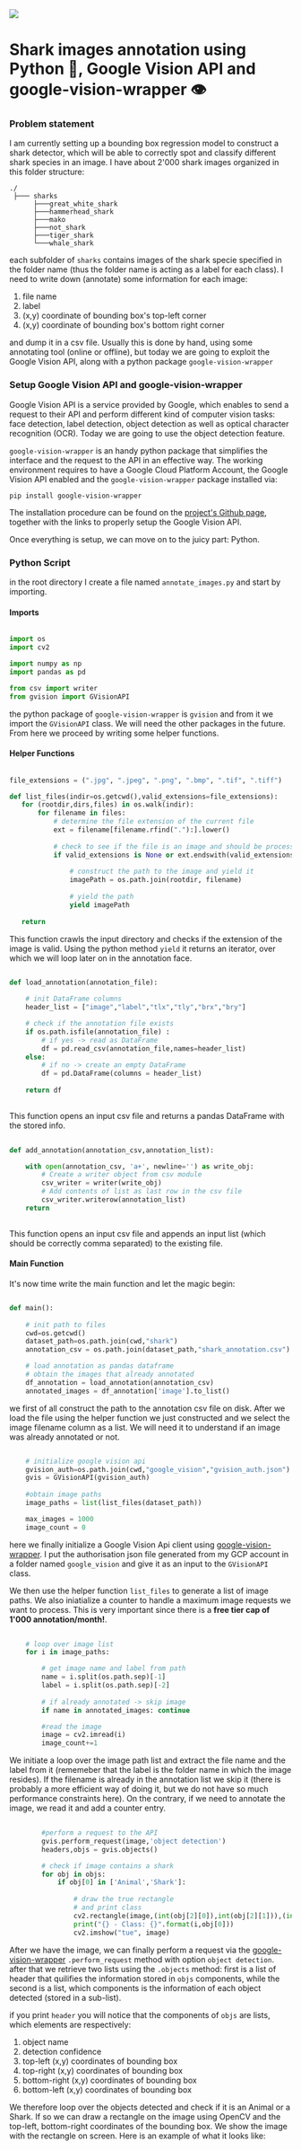 <img src="../assets/shark_annotation.png">

# Shark images annotation using Python 🐍, Google Vision API and google-vision-wrapper 👁
### Problem statement 
I am currently setting up a bounding box regression model to construct a shark detector, which will be able to correctly spot and classify different shark species in an image. I have about 2'000 shark images organized in this folder structure:
 
 ```
 ./
  ├─── sharks
       ├───great_white_shark
       ├───hammerhead_shark
       ├───mako
       ├───not_shark
       ├───tiger_shark
       └───whale_shark
 ```
  
 each subfolder of ```sharks``` contains images of the shark specie specified in the folder name (thus the folder name is acting as a label for each class). I need to write down (annotate) some information for each image:
 
 1. file name
 2. label
 3. (x,y) coordinate of bounding box's top-left corner
 4. (x,y) coordinate of bounding box's bottom right corner
 
 and dump it in a csv file. Usually this is done by hand, using some annotating tool (online or offline), but today we are going to exploit the Google Vision API, along with a python package ```google-vision-wrapper```

### Setup Google Vision API and google-vision-wrapper
Google Vision API is a service provided by Google, which enables to send a request to their API and perform different kind of computer vision tasks: face detection, label detection, object detection as well as optical character recognition (OCR). Today we are going to use the object detection feature.  
 
```google-vision-wrapper``` is an handy python package that simplifies the interface and the request to the API in an effective way. The working environment requires to have a Google Cloud Platform Account, the Google Vision API enabled and the ```google-vision-wrapper``` package installed via:
 
 ```pip install google-vision-wrapper```
 
The installation procedure can be found on the [project's Github page](https://github.com/gcgrossi/google-vision-wrapper), together with the links to properly setup the Google Vision API. 

Once everything is setup, we can move on to the juicy part: Python.
 
### Python Script
in the root directory I create a file named  ```annotate_images.py``` and start by importing.
 
#### Imports
  ```python
 
import os
import cv2

import numpy as np
import pandas as pd
 
 from csv import writer
 from gvision import GVisionAPI
 
 ```
 
the python package of ```google-vision-wrapper``` is ```gvision``` and from it we import the ```GVisionAPI``` class. We will need the other packages in the future. From here we proceed by writing some helper functions.
 
#### Helper Functions
 ```python
 
file_extensions = (".jpg", ".jpeg", ".png", ".bmp", ".tif", ".tiff")

def list_files(indir=os.getcwd(),valid_extensions=file_extensions):
    for (rootdir,dirs,files) in os.walk(indir):
        for filename in files:
            # determine the file extension of the current file
            ext = filename[filename.rfind("."):].lower()
            
            # check to see if the file is an image and should be processed
            if valid_extensions is None or ext.endswith(valid_extensions):
                
                # construct the path to the image and yield it
                imagePath = os.path.join(rootdir, filename)
                
                # yield the path
                yield imagePath
            
    return
 ```
 
This function crawls the input directory and checks if the extension of the image is valid. Using the python method ```yield``` it returns an iterator, over which we will loop later on in the annotation face.

```python 

def load_annotation(annotation_file):
    
    # init DataFrame columns
    header_list = ["image","label","tlx","tly","brx","bry"]

    # check if the annotation file exists
    if os.path.isfile(annotation_file) : 
        # if yes -> read as DataFrame
        df = pd.read_csv(annotation_file,names=header_list)
    else:
        # if no -> create an empty DataFrame
        df = pd.DataFrame(columns = header_list)
    
    return df
 
 ``` 
 
This function opens an input csv file and returns a pandas DataFrame with the stored info.

```python
 
def add_annotation(annotation_csv,annotation_list):

    with open(annotation_csv, 'a+', newline='') as write_obj:
        # Create a writer object from csv module
        csv_writer = writer(write_obj)
        # Add contents of list as last row in the csv file
        csv_writer.writerow(annotation_list)
    return
 
 ```
 
This function opens an input csv file and appends an input list (which should be correctly comma separated) to the existing file.
 
#### Main Function
It's now time write the main function and let the magic begin:

```python

def main():
    
    # init path to files
    cwd=os.getcwd()
    dataset_path=os.path.join(cwd,"shark")
    annotation_csv = os.path.join(dataset_path,"shark_annotation.csv")

    # load annotation as pandas dataframe
    # obtain the images that already annotated
    df_annotation = load_annotation(annotation_csv)
    annotated_images = df_annotation['image'].to_list()

```

we first of all construct the path to the annotation csv file on disk. After we load the file using the helper function we just constructed and we select the image filename column as a list. We will need it to understand if an image was already annotated or not.

```python

    # initialize google vision api
    gvision_auth=os.path.join(cwd,"google_vision","gvision_auth.json")
    gvis = GVisionAPI(gvision_auth)
    
    #obtain image paths
    image_paths = list(list_files(dataset_path))

    max_images = 1000
    image_count = 0   

```

here we finally initialize a Google Vision Api client using [google-vision-wrapper](https://github.com/gcgrossi/google-vision-wrapper). I put the authorisation json file generated from my GCP account in a folder named ```google_vision``` and give it as an input to the ```GVisionAPI``` class.

We then use the helper function ```list_files``` to generate a list of image paths. We also iniatialize a counter to handle a maximum image requests we want to process. This is very important since there is a **free tier cap of 1'000 annotation/month!**.

```python
    
    # loop over image list
    for i in image_paths:

        # get image name and label from path
        name = i.split(os.path.sep)[-1]
        label = i.split(os.path.sep)[-2]
        
        # if already annotated -> skip image
        if name in annotated_images: continue

        #read the image
        image = cv2.imread(i)
        image_count+=1

```

We initiate a loop over the image path list and extract the file name and the label from it (rememeber that the label is the folder name in which the image resides). If the filename is already in the annotation list we skip it (there is probably a more efficient way of doing it, but we do not have so much performance constraints here). On the contrary, if we need to annotate the image, we read it and add a counter entry.

```python
    
        #perform a request to the API
        gvis.perform_request(image,'object detection')
        headers,objs = gvis.objects()

        # check if image contains a shark
        for obj in objs: 
            if obj[0] in ['Animal','Shark']:
                
                # draw the true rectangle
                # and print class
                cv2.rectangle(image,(int(obj[2][0]),int(obj[2][1])),(int(obj[4][0]),int(obj[4][1])),(0,255,0), 2)
                print("{} - Class: {}".format(i,obj[0]))
                cv2.imshow("tue", image)

```

After we have the image, we can finally perform a request via the [google-vision-wrapper](https://github.com/gcgrossi/google-vision-wrapper) ```.perform_request``` method with option ```object detection```. after that we retrieve two lists using the ```.objects``` method: first is a list of header that quilifies the information stored in ```objs``` components, while the second is a list, which components is the information of each object detected (stored in a sub-list).

if you print ```header``` you will notice that the components of ```objs``` are lists, which elements are respectively:

1. object name
2. detection confidence
3. top-left (x,y) coordinates of bounding box
4. top-right (x,y) coordinates of bounding box
5. bottom-right (x,y) coordinates of bounding box
6. bottom-left (x,y) coordinates of bounding box

We therefore loop over the objects detected and check if it is an Animal or a Shark. If so we can draw a rectangle on the image using OpenCV and the top-left, bottom-right coordinates of the bounding box. We show the image with the rectangle on screen. Here is an example of what it looks like: 
 

